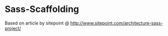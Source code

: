 # Sass-Scaffolding

Based on article by sitepoint @ http://www.sitepoint.com/architecture-sass-project/
